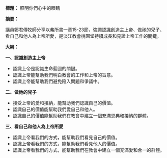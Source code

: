 **標題：** 照明你們心中的眼睛

**摘要：**

講員鄭君傳牧師分享以弗所書一章15-23節，強調認識創造主上帝、做祂的兒子、看自己和他人為上帝所愛，是淡江教會桃園堂持續成長和見證上帝工作的關鍵。

**大綱：**

**一、認識創造主上帝**

* 認識上帝是認識生命藍圖的關鍵。
* 認識上帝能幫助我們明白教會的工作和上帝的旨意。
* 認識上帝能幫助我們避免陷入問題和爭議中。

**二、做祂的兒子**

* 接受上帝的愛和接納，能幫助我們認識自己的價值。
* 認識自己的價值能幫助我們愛自己和他人。
* 認識自己的價值能幫助我們在教會中建立一個充滿恩典和接納的群體。

**三、看自己和他人為上帝所愛**

* 認識上帝看我們的方式，能幫助我們看見自己的價值。
* 認識上帝看我們的方式，能幫助我們看見他人的價值。
* 認識上帝看我們的方式，能幫助我們在教會中建立一個充滿愛和合一的群體。